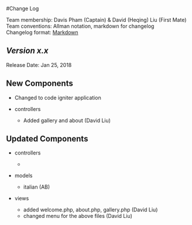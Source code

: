 #Change Log

Team membership: Davis Pham (Captain) & David (Heqing) Liu (First Mate)
Team conventions: Allman notation, markdown for changelog  
Changelog format: [Markdown](https://github.com/adam-p/markdown-here/wiki/Markdown-Cheatsheet) 

## *Version x.x*

Release Date: Jan 25, 2018

## New Components

-   Changed to code igniter application
-   controllers

    - Added gallery and about (David Liu) 
    
## Updated Components

-   controllers

    - 

-   models

    -   italian (AB)

-   views

    -   added welcome.php, about.php, gallery.php (David Liu)
    -   changed menu for the above files (David Liu)


